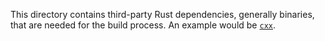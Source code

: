 This directory contains third-party Rust dependencies, generally binaries, that
are needed for the build process. An example would be [`cxx`](https://cxx.rs/build/bazel.html).
